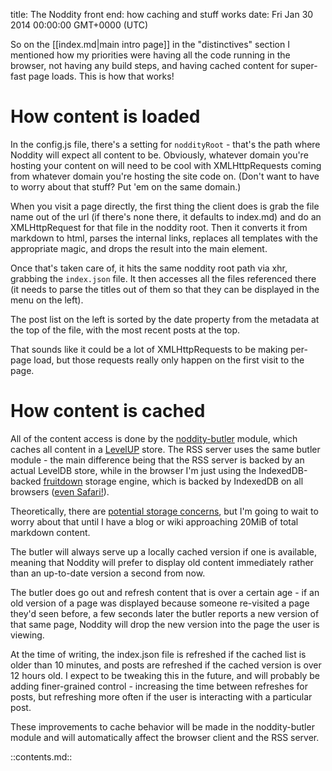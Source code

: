title: The Noddity front end: how caching and stuff works
date: Fri Jan 30 2014 00:00:00 GMT+0000 (UTC)

So on the [[index.md|main intro page]] in the "distinctives" section I mentioned how my priorities were having all the code running in the browser, not having any build steps, and having cached content for super-fast page loads.  This is how that works!

How content is loaded
========

In the config.js file, there's a setting for `noddityRoot` - that's the path where Noddity will expect all content to be.  Obviously, whatever domain you're hosting your content on will need to be cool with XMLHttpRequests coming from whatever domain you're hosting the site code on.  (Don't want to have to worry about that stuff?  Put 'em on the same domain.)

When you visit a page directly, the first thing the client does is grab the file name out of the url (if there's none there, it defaults to index.md) and do an XMLHttpRequest for that file in the noddity root.  Then it converts it from markdown to html, parses the internal links, replaces all templates with the appropriate magic, and drops the result into the main element.

Once that's taken care of, it hits the same noddity root path via xhr, grabbing the `index.json` file.  It then accesses all the files referenced there (it needs to parse the titles out of them so that they can be displayed in the menu on the left).

The post list on the left is sorted by the date property from the metadata at the top of the file, with the most recent posts at the top.

That sounds like it could be a lot of XMLHttpRequests to be making per-page load, but those requests really only happen on the first visit to the page.

How content is cached
========

All of the content access is done by the [noddity-butler](https://github.com/TehShrike/noddity-butler) module, which caches all content in a [LevelUP](https://github.com/rvagg/node-levelup) store.  The RSS server uses the same butler module - the main difference being that the RSS server is backed by an actual LevelDB store, while in the browser I'm just using the IndexedDB-backed [fruitdown](https://github.com/nolanlawson/fruitdown) storage engine, which is backed by IndexedDB on all browsers ([even Safari!](http://caniuse.com/#feat=indexeddb)).

Theoretically, there are [potential storage concerns](https://developer.mozilla.org/en-US/docs/Web/API/IndexedDB_API/Browser_storage_limits_and_eviction_criteria), but I'm going to wait to worry about that until I have a blog or wiki approaching 20MiB of total markdown content.

The butler will always serve up a locally cached version if one is available, meaning that Noddity will prefer to display old content immediately rather than an up-to-date version a second from now.

The butler does go out and refresh content that is over a certain age - if an old version of a page was displayed because someone re-visited a page they'd seen before, a few seconds later the butler reports a new version of that same page, Noddity will drop the new version into the page the user is viewing.

At the time of writing, the index.json file is refreshed if the cached list is older than 10 minutes, and posts are refreshed if the cached version is over 12 hours old.  I expect to be tweaking this in the future, and will probably be adding finer-grained control - increasing the time between refreshes for posts, but refreshing more often if the user is interacting with a particular post.

These improvements to cache behavior will be made in the noddity-butler module and will automatically affect the browser client and the RSS server.

::contents.md::
